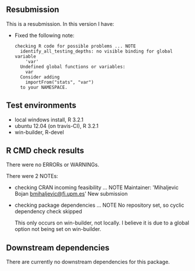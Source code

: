 ## Resubmission
This is a resubmission. In this version I have:

* Fixed the following note: 

	  checking R code for possible problems ... NOTE
	    identify_all_testing_depths: no visible binding for global variable
	      'var'
	    Undefined global functions or variables:
	      var
	    Consider adding
	      importFrom("stats", "var")
	    to your NAMESPACE.   

## Test environments
* local windows install, R 3.2.1
* ubuntu 12.04 (on travis-CI), R 3.2.1
* win-builder, R-devel

## R CMD check results
There were no ERRORs or WARNINGs. 

There were 2 NOTEs:

* checking CRAN incoming feasibility ... NOTE
  Maintainer: 'Mihaljevic Bojan <bmihaljevic@fi.upm.es>'
  New submission
  
* checking package dependencies ... NOTE
  No repository set, so cyclic dependency check skipped
  
  	This only occurs on win-builder, not locally. I believe it is due to a global option not being set on win-builder.  

## Downstream dependencies
There are currently no downstream dependencies for this package.